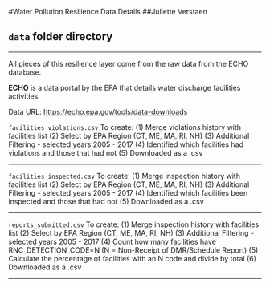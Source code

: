 #Water Pollution Resilience Data Details
##Juliette Verstaen
## `data` folder directory

******************************************************************
All pieces of this resilience layer come from the raw data from the ECHO database. 

**ECHO** is a data portal by the EPA that details water discharge facilities activities.

Data URL: https://echo.epa.gov/tools/data-downloads 

`facilities_violations.csv` 
To create:
(1) Merge violations history with facilities list
(2) Select by EPA Region (CT, ME, MA, RI, NH)
(3) Additional Filtering - selected years 2005 - 2017 
(4) Identified which facilities had violations and those that had not
(5) Downloaded as a .csv


******************************************************************
`facilities_inspected.csv` 
To create:
(1) Merge inspection history with facilities list
(2) Select by EPA Region (CT, ME, MA, RI, NH)
(3) Additional Filtering - selected years 2005 - 2017 
(4) Identified which facilities been inspected and those that had not
(5) Downloaded as a .csv


******************************************************************
`reports_submitted.csv` 
To create:
(1) Merge inspection history with facilities list
(2) Select by EPA Region (CT, ME, MA, RI, NH)
(3) Additional Filtering - selected years 2005 - 2017 
(4) Count how many facilities have RNC_DETECTION_CODE=N  (N = Non-Receipt of DMR/Schedule Report)
(5) Calculate the percentage of facilities with an N code and divide by total
(6) Downloaded as a .csv


******************************************************************